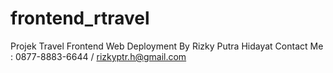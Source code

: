 # frontend_rtravel
Projek Travel Frontend Web Deployment
By Rizky Putra Hidayat
Contact Me : 0877-8883-6644 / rizkyptr.h@gmail.com
